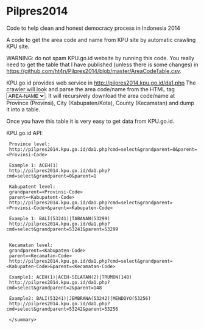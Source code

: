 Pilpres2014
===========

Code to help clean and honest democracy process in Indonesia 2014

A code to get the area code and name from KPU site by automatic crawling KPU site.

WARNING: do not spam KPU.go.id website by running this code. You really need to get the table that I have published (unless there is some changes) in https://github.com/ht4n/Pilpres2014/blob/master/AreaCodeTable.csv.
     
KPU.go.id provides web service in http://pilpres2014.kpu.go.id/da1.php
The crawler will look and parse the area code/name from the HTML tag <select name="wilayah_id"><option value="AREA-CODE">AREA-NAME</option>...</select>.
It will recursively download the area code/name at Province (Provinsi), City (Kabupaten/Kota), County (Kecamatan) and dump it into a table.
     
Once you have this table it is very easy to get data from KPU.go.id.
     
KPU.go.id API:
     
     Province level:
     http://pilpres2014.kpu.go.id/da1.php?cmd=select&grandparent=0&parent=<Provinsi-Code>
     
     Example 1: ACEH(1)
     http://pilpres2014.kpu.go.id/da1.php?cmd=select&grandparent=0&parent=1
     
     Kabupatent level:
     grandparent=<Provinsi-Code>
     parent=<Kabupatent-Code>
     http://pilpres2014.kpu.go.id/da1.php?cmd=select&grandparent=<Provinsi-Code>&parent=<Kabupaten-Code>
     
     Example 1: BALI(53241)|TABANAN(53299)
     http://pilpres2014.kpu.go.id/da1.php?cmd=select&grandparent=53241&parent=53299
     
     
     Kecamatan level:
     grandparent=<Kabupaten-Code>
     parent=<Kecamatan-Code>
     http://pilpres2014.kpu.go.id/da1.php?cmd=select&grandparent=<Kabupaten-Code>&parent=<Kecamatan-Code>
     
     Example1: ACEH(1)|ACEH-SELATAN(2)|TRUMON(148)
     http://pilpres2014.kpu.go.id/da1.php?cmd=select&grandparent=2&parent=148
     
     Example2: BALI(53241)|JEMBRANA(53242)|MENDOYO(53256)
     http://pilpres2014.kpu.go.id/da1.php?cmd=select&grandparent=53242&parent=53256
     
     </summary>
